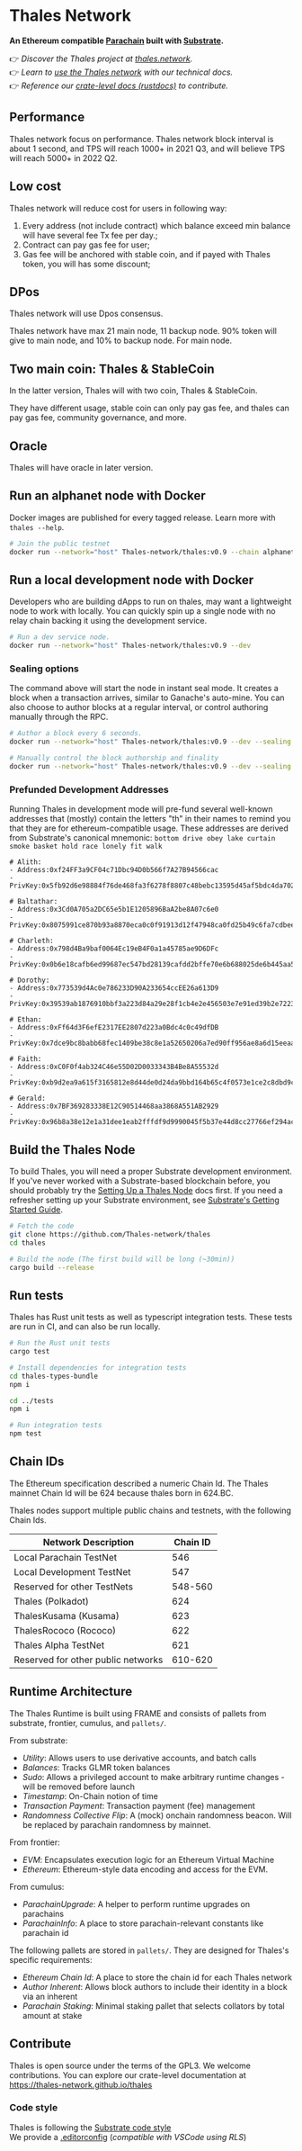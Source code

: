 # Thales Network

**An Ethereum compatible [Parachain](https://polkadot.network/technology/) built with [Substrate](https://substrate.dev).**

👉 _Discover the Thales project at [thales.network](https://thales.network)._<br>
👉 _Learn to [use the Thales network](https://docs.thales.network/) with our technical docs._<br>
👉 _Reference our [crate-level docs (rustdocs)](https://Thales-network.github.io/thales) to contribute._

## Performance

Thales network focus on performance. Thales network block interval is about 1 second, and TPS will reach 1000+ in 2021 Q3, and will believe TPS will reach 5000+ in 2022 Q2.

## Low cost

Thales network will reduce cost for users in following way:
1. Every address (not include contract) which balance exceed min balance will have several fee Tx fee per day.;
2. Contract can pay gas fee for user;
3. Gas fee will be anchored with stable coin, and if payed with Thales token, you will has some discount;

## DPos

Thales network will use Dpos consensus.

Thales network have max 21 main node, 11 backup node. 90% token will give to main node, and 10% to backup node. For main node.

## Two main coin: Thales & StableCoin

In the latter version, Thales will with two coin, Thales & StableCoin.

They have different usage, stable coin can only pay gas fee, and thales can pay gas fee, community governance, and more.

## Oracle
Thales will have oracle in later version.

## Run an alphanet node with Docker

Docker images are published for every tagged release. Learn more with `thales --help`.

```bash
# Join the public testnet
docker run --network="host" Thales-network/thales:v0.9 --chain alphanet
```

## Run a local development node with Docker

Developers who are building dApps to run on thales, may want a lightweight node to work with
locally. You can quickly spin up a single node with no relay chain backing it using the development
service.

```bash
# Run a dev service node.
docker run --network="host" Thales-network/thales:v0.9 --dev
```

### Sealing options

The command above will start the node in instant seal mode. It creates a block when a transaction arrives, similar to Ganache's auto-mine. You can also choose to author blocks at a regular interval, or control authoring manually through the RPC.

```bash
# Author a block every 6 seconds.
docker run --network="host" Thales-network/thales:v0.9 --dev --sealing 3000

# Manually control the block authorship and finality
docker run --network="host" Thales-network/thales:v0.9 --dev --sealing manual
```

### Prefunded Development Addresses

Running Thales in development mode will pre-fund several well-known addresses that (mostly) contain the letters "th" in their names to remind you that they are for ethereum-compatible usage. These addresses are derived from
Substrate's canonical mnemonic: `bottom drive obey lake curtain smoke basket hold race lonely fit walk`

```
# Alith:
- Address:0xf24FF3a9CF04c71Dbc94D0b566f7A27B94566cac
- PrivKey:0x5fb92d6e98884f76de468fa3f6278f8807c48bebc13595d45af5bdc4da702133

# Baltathar:
- Address:0x3Cd0A705a2DC65e5b1E1205896BaA2be8A07c6e0
- PrivKey:0x8075991ce870b93a8870eca0c0f91913d12f47948ca0fd25b49c6fa7cdbeee8b

# Charleth:
- Address:0x798d4Ba9baf0064Ec19eB4F0a1a45785ae9D6DFc
- PrivKey:0x0b6e18cafb6ed99687ec547bd28139cafdd2bffe70e6b688025de6b445aa5c5b

# Dorothy:
- Address:0x773539d4Ac0e786233D90A233654ccEE26a613D9
- PrivKey:0x39539ab1876910bbf3a223d84a29e28f1cb4e2e456503e7e91ed39b2e7223d68

# Ethan:
- Address:0xFf64d3F6efE2317EE2807d223a0Bdc4c0c49dfDB
- PrivKey:0x7dce9bc8babb68fec1409be38c8e1a52650206a7ed90ff956ae8a6d15eeaaef4

# Faith:
- Address:0xC0F0f4ab324C46e55D02D0033343B4Be8A55532d
- PrivKey:0xb9d2ea9a615f3165812e8d44de0d24da9bbd164b65c4f0573e1ce2c8dbd9c8df

# Gerald:
- Address:0x7BF369283338E12C90514468aa3868A551AB2929
- PrivKey:0x96b8a38e12e1a31dee1eab2fffdf9d9990045f5b37e44d8cc27766ef294acf18
```

## Build the Thales Node

To build Thales, you will need a proper Substrate development environment. If you've never worked
with a Substrate-based blockchain before, you should probably try the [Setting Up a Thales Node](https://docs.thales.network/getting-started/local-node/setting-up-a-node/) docs first. If you
need a refresher setting up your Substrate environment, see [Substrate's Getting Started Guide](https://substrate.dev/docs/en/knowledgebase/getting-started/).

```bash
# Fetch the code
git clone https://github.com/Thales-network/thales
cd thales

# Build the node (The first build will be long (~30min))
cargo build --release
```

## Run tests

Thales has Rust unit tests as well as typescript integration tests. These tests are run in CI, and can also be run locally.

```bash
# Run the Rust unit tests
cargo test
```

```bash
# Install dependencies for integration tests
cd thales-types-bundle
npm i

cd ../tests
npm i

# Run integration tests
npm test
```

## Chain IDs

The Ethereum specification described a numeric Chain Id. The Thales mainnet Chain Id will be 624
because thales born in 624.BC.

Thales nodes support multiple public chains and testnets, with the following Chain Ids.

| Network Description                | Chain ID    |
| ---------------------------------- | ----------- |
| Local Parachain TestNet            | 546        |
| Local Development TestNet          | 547        |
| Reserved for other TestNets        | 548-560    |
| Thales (Polkadot)                  | 624        |
| ThalesKusama (Kusama)              | 623        |
| ThalesRococo (Rococo)              | 622        |
| Thales Alpha TestNet               | 621        |
| Reserved for other public networks | 610-620    |

## Runtime Architecture

The Thales Runtime is built using FRAME and consists of pallets from substrate, frontier, cumulus, and `pallets/`.

From substrate:

- _Utility_: Allows users to use derivative accounts, and batch calls
- _Balances_: Tracks GLMR token balances
- _Sudo_: Allows a privileged account to make arbitrary runtime changes - will be removed before
  launch
- _Timestamp_: On-Chain notion of time
- _Transaction Payment_: Transaction payment (fee) management
- _Randomness Collective Flip_: A (mock) onchain randomness beacon. Will be replaced by parachain
  randomness by mainnet.

From frontier:

- _EVM_: Encapsulates execution logic for an Ethereum Virtual Machine
- _Ethereum_: Ethereum-style data encoding and access for the EVM.

From cumulus:

- _ParachainUpgrade_: A helper to perform runtime upgrades on parachains
- _ParachainInfo_: A place to store parachain-relevant constants like parachain id

The following pallets are stored in `pallets/`. They are designed for Thales's specific requirements:

- _Ethereum Chain Id_: A place to store the chain id for each Thales network
- _Author Inherent_: Allows block authors to include their identity in a block via an inherent
- _Parachain Staking_: Minimal staking pallet that selects collators by total amount at stake

## Contribute

Thales is open source under the terms of the GPL3. We welcome contributions. You can explore our
crate-level documentation at https://thales-network.github.io/thales

### Code style

Thales is following the
[Substrate code style](https://github.com/paritytech/substrate/blob/master/docs/STYLE_GUIDE.md)  
We provide a [.editorconfig](.editorconfig) (_compatible with VSCode using RLS_)
